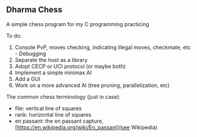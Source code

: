 ## Dharma Chess

A simple chess program for my C programming practicing

To do:

  1. Console PvP, moves checking, indicating illegal moves, checkmate, etc - Debugging
  2. Separate the host as a library
  3. Adopt CECP or UCI protocol (or maybe both)
  4. Implement a simple minimax AI
  5. Add a GUI
  6. Work on a more advanced AI (tree pruning, parallelization, etc)

The common chess terminology (just in case):

  * file: vertical line of squares
  * rank: horizontal line of squares
  * en passant: the en passant capture, [https://en.wikipedia.org/wiki/En_passant](see Wikipedia)
